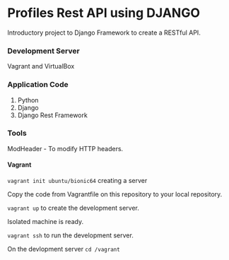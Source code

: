 # Profiles Rest API using DJANGO

Introductory project to Django Framework to create a RESTful API.

### Development Server
Vagrant and VirtualBox 

### Application Code
1. Python
2. Django
3. Django Rest Framework

### Tools
ModHeader - To modify HTTP headers.

#### Vagrant

`vagrant init ubuntu/bionic64` creating a server

Copy the code from Vagrantfile on this repository to your local repository.

`vagrant up` to create the development server.

Isolated machine is ready.

`vagrant ssh` to run the development server.

On the devlopment server `cd /vagrant`
